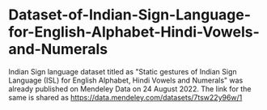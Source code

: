 # Dataset-of-Indian-Sign-Language-for-English-Alphabet-Hindi-Vowels-and-Numerals
Indian Sign language dataset titled as "Static gestures of Indian Sign Language (ISL) for English Alphabet, Hindi Vowels and Numerals" was already published on Mendeley Data on 24 August 2022. The link for the same is shared as https://data.mendeley.com/datasets/7tsw22y96w/1
